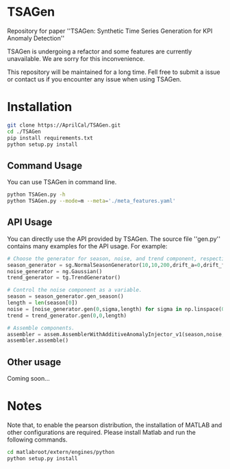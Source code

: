 # TSAGen
Repository for paper ''TSAGen: Synthetic Time Series Generation for KPI Anomaly Detection''

TSAGen is undergoing a refactor and some features are currently unavailable. We are sorry for this inconvenience.

This repository will be maintained for a long time. Fell free to submit a issue or contact us if you encounter any issue when using TSAGen.

# Installation
```bash
git clone https://AprilCal/TSAGen.git
cd ./TSAGen
pip install requirements.txt
python setup.py install
```

## Command Usage
You can use TSAGen in command line.
```bash
python TSAGen.py -h
python TSAGen.py --mode=m --meta='./meta_features.yaml'
```
## API Usage
You can directly use the API provided by TSAGen. The source file ''gen.py'' contains many examples for the API usage.
For example:
```python
# Choose the generator for season, noise, and trend component, respectively.
season_generator = sg.NormalSeasonGenerator(10,10,200,drift_a=0,drift_f=0,forking_depth=7)
noise_generator = ng.Gaussian()
trend_generator = tg.TrendGenerator()

# Control the noise component as a variable.
season = season_generator.gen_season()
length = len(season[0])
noise = [noise_generator.gen(0,sigma,length) for sigma in np.linspace(0.5,2,100)]
trend = trend_generator.gen(0,0,length)

# Assemble components.
assembler = assem.AssemblerWithAdditiveAnomalyInjector_v1(season,noise,trend,'noise',10e-7,0.2,a_type='beat')
assembler.assemble()
```
## Other usage
Coming soon...

# Notes
Note that, to enable the pearson distribution, the installation of MATLAB and other configurations are required.
Please install Matlab and run the following commands.
```bash
cd matlabroot/extern/engines/python
python setup.py install
```

